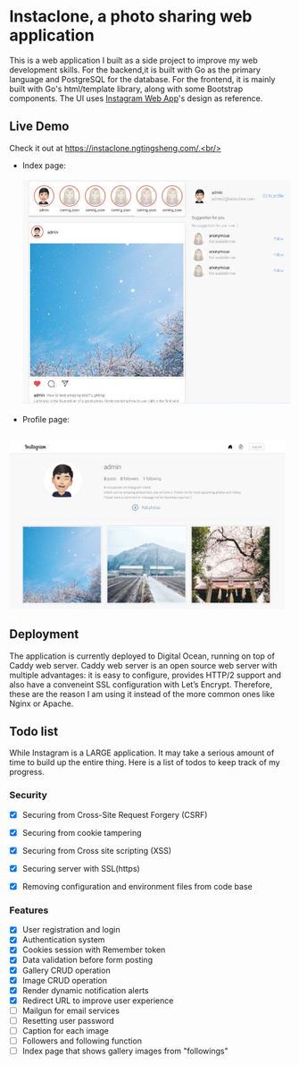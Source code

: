 # Instaclone, a photo sharing web application

This is a web application I built as a side project to improve my web development skills. For the backend,it is built with Go as the primary language and PostgreSQL for the database. For the frontend, it is mainly built with Go's html/template library, along with some Bootstrap components. The UI uses [Instagram Web App](http://www.instagram.com "Instagram Web App")'s design as reference.

## Live Demo
Check it out at https://instaclone.ngtingsheng.com/.<br/>
- Index page:<br/><br/>
<img src="./assets/images/index-page.jpg" height="400"/><br/><br/>
- Profile page:<br/><br/>
<img src="./assets/images/profile-page.jpg" height="300" />


## Deployment
The application is currently deployed to Digital Ocean, running on top of Caddy web server. Caddy web server is an open source web server with multiple advantages: it is easy to configure, provides HTTP/2 support and also have a conveneint SSL configuration with Let’s Encrypt. Therefore, these are the reason I am using it instead of the more common ones like Nginx or Apache. 

## Todo list
While Instagram is a LARGE application. It may take a serious amount of time to build up the entire thing. Here is a list of todos to keep track of my progress.

### Security
- [x] Securing from Cross-Site Request Forgery (CSRF)
- [x] Securing from cookie tampering
- [x] Securing from Cross site scripting (XSS)
- [x] Securing server with SSL(https)
- [x] Removing configuration and environment files from code base


### Features
- [x] User registration and login
- [x] Authentication system
- [x] Cookies session with Remember token
- [x] Data validation before form posting
- [x] Gallery CRUD operation
- [x] Image CRUD operation
- [x] Render dynamic notification alerts
- [x] Redirect URL to improve user experience
- [ ] Mailgun for email services
- [ ] Resetting user password
- [ ] Caption for each image
- [ ] Followers and following function
- [ ] Index page that shows gallery images from "followings"
